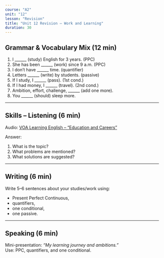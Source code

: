 ```yaml
---
course: "A2"
unit: "12"
lesson: "Revision"
title: "Unit 12 Revision – Work and Learning"
duration: 30
---
```


## Grammar & Vocabulary Mix (12 min)
1. I ______ (study) English for 3 years. (PPC)  
2. She has been ______ (work) since 9 a.m. (PPC)  
3. I don’t have ______ time. (quantifier)  
4. Letters ______ (write) by students. (passive)  
5. If I study, I ______ (pass). (1st cond.)  
6. If I had money, I ______ (travel). (2nd cond.)  
7. Ambition, effort, challenge, ______ (add one more).  
8. You ______ (should) sleep more.  

-------

## Skills – Listening (6 min)
Audio: [VOA Learning English – “Education and Careers”](https://learningenglish.voanews.com/)  

Answer:  
1. What is the topic?  
2. What problems are mentioned?  
3. What solutions are suggested?  

-------

## Writing (6 min)
Write 5–6 sentences about your studies/work using:  
- Present Perfect Continuous,  
- quantifiers,  
- one conditional,  
- one passive.  

-------

## Speaking (6 min)
Mini-presentation: *“My learning journey and ambitions.”*  
Use: PPC, quantifiers, and one conditional.
